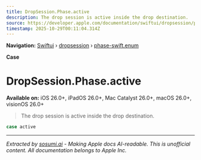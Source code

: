 ```yaml
---
title: DropSession.Phase.active
description: The drop session is active inside the drop destination.
source: https://developer.apple.com/documentation/swiftui/dropsession/phase-swift.enum/active
timestamp: 2025-10-29T00:11:04.314Z
---
```


**Navigation:** [Swiftui](/documentation/swiftui) › [dropsession](/documentation/swiftui/dropsession) › [phase-swift.enum](/documentation/swiftui/dropsession/phase-swift.enum)

**Case**

# DropSession.Phase.active

**Available on:** iOS 26.0+, iPadOS 26.0+, Mac Catalyst 26.0+, macOS 26.0+, visionOS 26.0+

> The drop session is active inside the drop destination.

```swift
case active
```

---

*Extracted by [sosumi.ai](https://sosumi.ai) - Making Apple docs AI-readable.*
*This is unofficial content. All documentation belongs to Apple Inc.*
